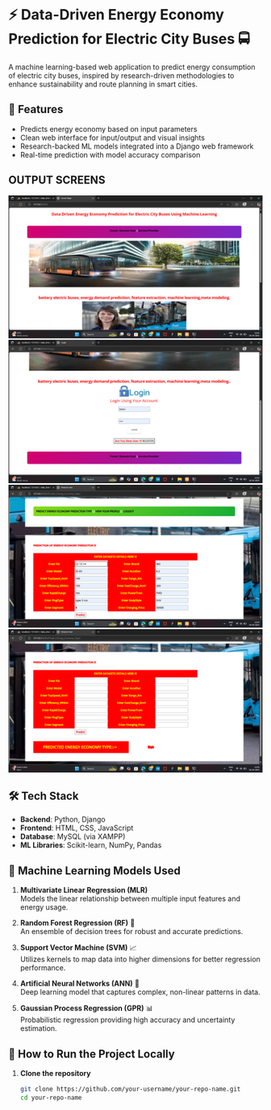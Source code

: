 # ⚡ Data-Driven Energy Economy Prediction for Electric City Buses 🚍

A machine learning-based web application to predict energy consumption of electric city buses, inspired by research-driven methodologies to enhance sustainability and route planning in smart cities.

## 📌 Features

- Predicts energy economy based on input parameters
- Clean web interface for input/output and visual insights
- Research-backed ML models integrated into a Django web framework
- Real-time prediction with model accuracy comparison

## OUTPUT SCREENS

![outputscreen](OutputScreens/home.png)
![outputscreen](OutputScreens/login.png)
![outputscreen](OutputScreens/output1.png)
![outputscreen](OutputScreens/output2.png)


## 🛠️ Tech Stack

- **Backend**: Python, Django
- **Frontend**: HTML, CSS, JavaScript
- **Database**: MySQL (via XAMPP)
- **ML Libraries**: Scikit-learn, NumPy, Pandas

## 🤖 Machine Learning Models Used

1. **Multivariate Linear Regression (MLR)**  
   Models the linear relationship between multiple input features and energy usage.

2. **Random Forest Regression (RF)** 🌳  
   An ensemble of decision trees for robust and accurate predictions.

3. **Support Vector Machine (SVM)** 📈  
   Utilizes kernels to map data into higher dimensions for better regression performance.

4. **Artificial Neural Networks (ANN)** 🧠  
   Deep learning model that captures complex, non-linear patterns in data.

5. **Gaussian Process Regression (GPR)** 📊  
   Probabilistic regression providing high accuracy and uncertainty estimation.

## 🚀 How to Run the Project Locally

1. **Clone the repository**
   ```bash
   git clone https://github.com/your-username/your-repo-name.git
   cd your-repo-name
